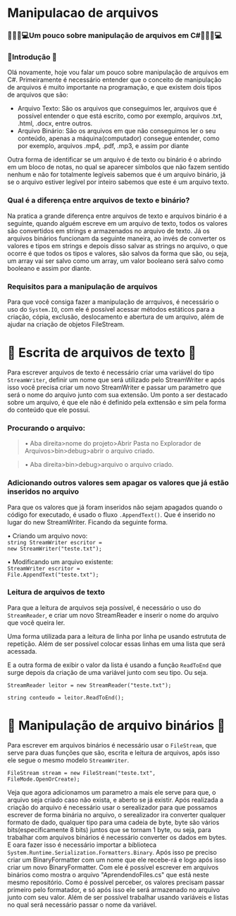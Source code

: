 # Manipulacao de arquivos
### 👨🏽‍💻💻Um pouco sobre manipulação de arquivos em C#👨🏽‍💻💻

### 📂Introdução 📖
Olá novamente, hoje vou falar um pouco sobre manipulação de arquivos em C#. Primeiramente é necessário entender que o conceito de manipulação de arquivos é muito importante na programação, e que existem dois tipos de arquivos que são:

<ul>
  <li>Arquivo Texto: São os arquivos que conseguimos ler, arquivos que é possível entender o que está escrito, como por exemplo, arquivos .txt, .html, .docx, entre outros.</li>
  <li>Arquivo Binário: São os arquivos em que não conseguimos ler o seu conteúdo, apenas a máquina(computador) consegue entender, como por exemplo, arquivos .mp4, .pdf, .mp3, e assim por diante</li>
</ul>

Outra forma de identificar se um arquivo é de texto ou binário é o abrindo em um bloco de notas, no qual se aparecer símbolos que não fazem sentido nenhum e não for totalmente legíveis sabemos que é um arquivo binário, já se o arquivo estiver legível por inteiro sabemos que este é um arquivo texto.

### Qual é a diferença entre arquivos de texto e binário?

Na pratica a grande diferença entre arquivos de texto e arquivos binário é a seguinte, quando alguém escreve em um arquivo de texto, todos os valores são convertidos em strings e armazenados no arquivo de texto. Já os arquivos binários funcionam da seguinte maneira, ao invés de converter os valores e tipos em strings e depois disso salvar as strings no arquivo, o que ocorre é que todos os tipos e valores, são salvos da forma que são, ou seja, um array vai ser salvo como um array, um valor booleano será salvo como booleano e assim por diante.


### Requisitos para a manipulação de arquivos

Para que você consiga fazer a manipulação de arrquivos, é necessário o uso do `System.IO`, com ele é possível acessar métodos estáticos para a criação, cópia, exclusão, deslocamento e abertura de um arquivo, além de ajudar na criação de objetos FileStream.

# 📝 Escrita de arquivos de texto 📝
Para escrever arquivos de texto é necessário criar uma variável do tipo `StreamWriter`, definir um nome que será utilizado pelo StreamWriter e após isso você precisa criar um novo StreamWriter e passar um parametro que será o nome do arquivo junto com sua extensão. Um ponto a ser destacado sobre um arquivo, é que ele não é definido pela exttensão e sim pela forma do conteúdo que ele possui.

### Procurando o arquivo: 
>• Aba direita>nome do projeto>Abrir Pasta no Explorador de Arquivos>bin>debug>abrir o arquivo criado.

>• Aba direita>bin>debug>arquivo o arquivo criado.

### Adicionando outros valores sem apagar os valores que já estão inseridos no arquivo
Para que os valores que já foram inseridos não sejam apagados quando o código for executado, é usado o fluxo `.AppendText()`. Que é inserido no lugar do new StreamWriter. Ficando da seguinte forma.

• Criando um arquivo novo:<br>
<code>string StreamWriter escritor = new StreamWriter("teste.txt");</code>

• Modificando um arquivo existente:<br>
<code>StreamWriter escritor = File.AppendText("teste.txt");</code>

### Leitura de arquivos de texto

Para que a leitura de arquivos seja possível, é necessário o uso do `StreamReader`, e criar um novo StreamReader e inserir o nome do arquivo que você queira ler.

Uma forma utilizada para a leitura de linha por linha pe usando estrututa de repetição. Além de ser possível colocar essas linhas em uma lista que será acessada.

E a outra forma de exibir o valor da lista é usando a função `ReadToEnd` que surge depois da criação de uma variável junto com seu tipo. Ou seja.

<code>StreamReader leitor = new StreamReader("teste.txt");</code>

<code>string conteudo = leitor.ReadToEnd();</code>

# 📝 Manipulação de arquivo binários 📝
Para escrever em arquivos binários é necessário usar o `FileStream`, que serve para duas funções que são, escrita e leitura de arquivos, após isso ele segue o mesmo modelo `StreamWriter`.

<code>FileStream stream = new FileStream("teste.txt", FileMode.OpenOrCreate);</code>

Veja que agora adicionamos um parametro a mais ele serve para que, o arquivo seja criado caso não exista, e aberto se já existir. Após realizada a criação do arquivo é necessário usar o serealizador para que possamos escrever de forma binária no arquivo, o serealizador ira converter qualquer formato de dado, qualquer tipo para uma cadeia de byte, byte são vários bits(especificamente 8 bits) juntos que se tornam 1 byte, ou seja, para trabalhar com arquivos binários é necessário converter os dados em bytes. E oara fazer isso é necessário importar a biblioteca `System.Runtime.Serialization.Formatters.Binary`. Após isso pe preciso criar um BinaryFormatter com um nome que ele recebe-rá e logo após isso criar um novo BinaryFormatter. Com ele é possível escrever em arquivos binários como mostra o arquivo "AprendendoFiles.cs" que está neste mesmo repositório. Como é possível perceber, os valores precisam passar primeiro pelo formatador, e só após isso ele será armazenado no arquivo junto com seu valor. Além de ser possível trabalhar usando variáveis e listas no qual será necessário passar o nome da variável.
